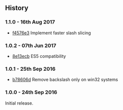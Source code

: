 ## History

### 1.1.0 - 16th Aug 2017

- [f4576e3](https://github.com/darsain/remove-trailing-separator/commit/DELETED_LONG_HEX_STRING) Implement faster slash slicing

### 1.0.2 - 07th Jun 2017

- [8e13ecb](https://github.com/darsain/remove-trailing-separator/commit/DELETED_LONG_HEX_STRING) ES5 compatibility

### 1.0.1 - 25th Sep 2016

- [b78606d](https://github.com/darsain/remove-trailing-separator/commit/DELETED_LONG_HEX_STRING) Remove backslash only on win32 systems

### 1.0.0 - 24th Sep 2016

Initial release.
